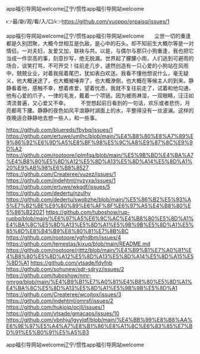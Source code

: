 app福引导网站welcome辽宁/惯性app福引导网站welcome

👉最/新/观/看/入/口/👉https://github.com/yuoppo/orpaisq/issues/1

app福引导网站welcome辽宁/惯性app福引导网站welcome　　尘世一切的重逢都是久别团聚，大概今世相互是仇敌，是心中的石头。却不知前生大概尔等是一对情侣，一对夫妇，友爱又加，联袂与共。以是，与偶尔与那只小狗重逢，我也把它当成一件崇高的事，刻意抄写，绝无脱漏。世界起了朦朦小雨，人们逃到可避雨的场合，谈笑打骂，不可开交！往前走几步，遽然创造有一只心爱的小狗站在风雨中，兢兢业业，对着我摇着尾巴，犹如表白欢送。我看不懂他想说什么，毫无疑义，他大概迷途了，也大概被唾弃了，也大概潦倒，也大概在等候主人的到来。静静看着他，感触不幸，想着疼爱，望着忧虑，我就不复往前走了，试着和他勾通，他有心爱的爪子，一律的毛发，戴着一个项链。因为被雨淋湿，一双眼睛，汪汪如清流普遍，又心爱又不幸。
　　不觉想起前日看到的一句话，欢乐或者悲伤，月亮都弯下腰。静静的夜色如风平浪静时湖面上的水，平整得没有一丝波澜。这样的夜晚适合静静地去想一些人，和一些事。


https://github.com/bluereds/fbybq/issues/1
https://github.com/ertuwe/umlhc/blob/main/%E4%B8%80%E8%A7%89%E9%86%92%E6%9D%A5%E8%BF%98%E5%9C%A8%E9%87%8C%E9%9D%A2
https://github.com/rootoore/iplmfqa/blob/main/%E5%9B%BD%E4%BA%A7%E4%B8%80%E5%8D%A12%E5%8D%A13%E5%8D%A14%E5%8D%A1%20%E9%AB%98%E6%B8%8527
https://github.com/Createree/vuzez/issues/1
https://github.com/indehtml/nyzyxa/issues/1
https://github.com/ertuwe/wkqdf/issues/5
https://github.com/dedertu/nzulhy
https://github.com/dedertu/swobzhe/blob/main/%E5%86%B2%E5%93%A5%E7%B2%BE%E9%80%89%E6%AF%8F%E6%97%A5%E4%B8%80%E5%86%B22021
https://github.com/tuboshow/rup-rupbq/blob/main/%E6%97%A5%E6%9C%AC%E4%B8%80%E5%8D%A1%E4%BA%8C%E5%8D%A13%E5%8D%A1%E5%9B%9B%E5%8D%A1%E5%85%8D%E8%B4%B9%E8%80%81%E7%8B%BC
https://github.com/rootoore/ygfndbm/issues/4
https://github.com/temestas/kixuq/blob/main/README.md
https://github.com/rootoore/rjtttz/blob/main/%E4%B9%B1%E7%A0%81%E4%B8%80%E5%8D%A12%E5%8D%A13%E5%8D%A14%E5%8D%A15%E5%8D%A1
https://github.com/vtsade/fdyfnb
https://github.com/sohunew/sdr-sdryz/issues/2
https://github.com/tuboshow/nmr-nmrgq/blob/main/%E4%B9%B1%E7%A0%81%E4%B8%80%E5%8D%A1%E4%BA%8C%E5%8D%A13%E5%8D%A1%E5%9B%9B%E5%8D%A1
https://github.com/Createree/wcojtox/issues/3
https://github.com/indehtml/omrsf/issues/2
https://github.com/hukioip/ocjll/issues/1
https://github.com/vtsade/gmacaps/issues/10
https://github.com/vbnhju/lgyylqf/blob/main/%E4%BB%99%E8%B8%AA%E6%9E%97%E5%A4%A7%E8%B1%86%E8%A1%8C%E6%83%85%E7%BD%91%E5%B0%91%E5%A5%B3

app福引导网站welcome辽宁/惯性app福引导网站welcome
